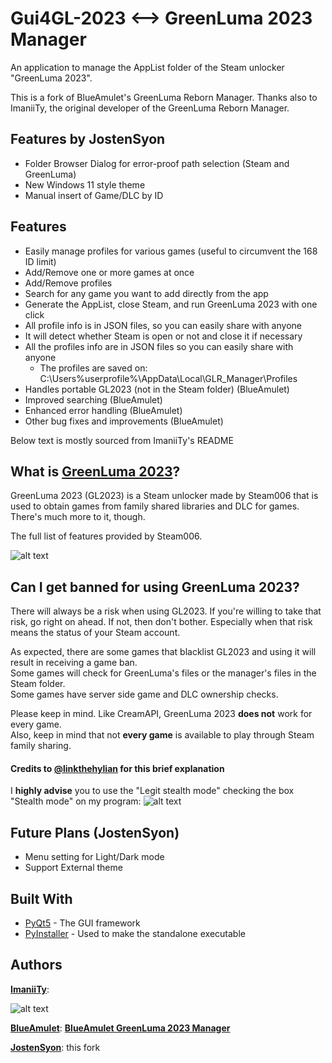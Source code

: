 # Gui4GL-2023 <--> GreenLuma 2023 Manager
An application to manage the AppList folder of the Steam unlocker "GreenLuma 2023".

This is a fork of BlueAmulet's GreenLuma Reborn Manager. 
Thanks also to ImaniiTy, the original developer of the GreenLuma Reborn Manager.


## Features by JostenSyon
- Folder Browser Dialog for error-proof path selection (Steam and GreenLuma)
- New Windows 11 style theme
- Manual insert of Game/DLC by ID

## Features
- Easily manage profiles for various games (useful to circumvent the 168 ID limit)
- Add/Remove one or more games at once
- Add/Remove profiles
- Search for any game you want to add directly from the app
- Generate the AppList, close Steam, and run GreenLuma 2023 with one click
- All profile info is in JSON files, so you can easily share with anyone
- It will detect whether Steam is open or not and close it if necessary
- All the profiles info are in JSON files so you can easily share with anyone
  - The profiles are saved on: C:\Users\%userprofile%\AppData\Local\GLR_Manager\Profiles
- Handles portable GL2023 (not in the Steam folder) (BlueAmulet)
- Improved searching (BlueAmulet)
- Enhanced error handling (BlueAmulet)
- Other bug fixes and improvements (BlueAmulet)



Below text is mostly sourced from ImaniiTy's README
## What is [GreenLuma 2023](https://cs.rin.ru/forum/viewtopic.php?f=29&t=103709)?
GreenLuma 2023 (GL2023) is a Steam unlocker made by Steam006 that is used to obtain games from family shared libraries and DLC for games. There's much more to it, though.

The full list of features provided by Steam006.

![alt text](https://i.imgur.com/D18pz0f.png)

## Can I get banned for using GreenLuma 2023?
There will always be a risk when using GL2023. If you're willing to take that risk, go right on ahead. If not, then don't bother. Especially when that risk means the status of your Steam account.

As expected, there are some games that blacklist GL2023 and using it will result in receiving a game ban.  
Some games will check for GreenLuma's files or the manager's files in the Steam folder.  
Some games have server side game and DLC ownership checks.

Please keep in mind. Like CreamAPI, GreenLuma 2023 **does not** work for every game.  
Also, keep in mind that not **every game** is available to play through Steam family sharing.

#### Credits to [@linkthehylian](https://github.com/linkthehylian) for this brief explanation

I **highly advise** you to use the "Legit stealth mode" checking the box "Stealth mode" on my program:
![alt text](https://i.imgur.com/xpAXU1b.png)



## Future Plans (JostenSyon)
- Menu setting for Light/Dark mode
- Support External theme

## Built With
* [PyQt5](https://www.riverbankcomputing.com/software/pyqt/intro) - The GUI framework
* [PyInstaller](https://pyinstaller.readthedocs.io/en/stable/index.html) - Used to make the standalone executable


## Authors
[**ImaniiTy**](https://github.com/ImaniiTy):

![alt text](https://i.imgur.com/zmS7oBs.gif)

[**BlueAmulet**](https://github.com/BlueAmulet): **[BlueAmulet GreenLuma 2023 Manager](https://github.com/BlueAmulet/GreenLuma-2023-Manager/releases/latest)**

[**JostenSyon**](https://github.com/JostenSyon): this fork
